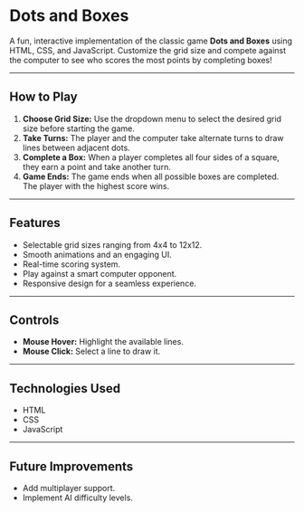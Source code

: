 # Dots and Boxes

A fun, interactive implementation of the classic game **Dots and Boxes** using HTML, CSS, and JavaScript. Customize the grid size and compete against the computer to see who scores the most points by completing boxes!

---

## How to Play

1. **Choose Grid Size:** Use the dropdown menu to select the desired grid size before starting the game.
2. **Take Turns:** The player and the computer take alternate turns to draw lines between adjacent dots.
3. **Complete a Box:** When a player completes all four sides of a square, they earn a point and take another turn.
4. **Game Ends:** The game ends when all possible boxes are completed. The player with the highest score wins.

---

## Features

- Selectable grid sizes ranging from 4x4 to 12x12.
- Smooth animations and an engaging UI.
- Real-time scoring system.
- Play against a smart computer opponent.
- Responsive design for a seamless experience.

---

## Controls

- **Mouse Hover:** Highlight the available lines.
- **Mouse Click:** Select a line to draw it.

---

## Technologies Used

- HTML
- CSS
- JavaScript

---

## Future Improvements

- Add multiplayer support.
- Implement AI difficulty levels.

